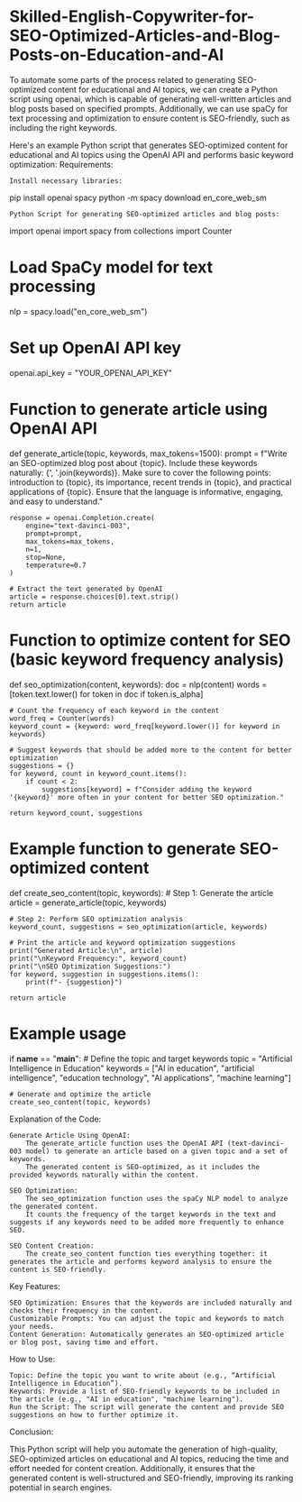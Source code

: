 # Skilled-English-Copywriter-for-SEO-Optimized-Articles-and-Blog-Posts-on-Education-and-AI
To automate some parts of the process related to generating SEO-optimized content for educational and AI topics, we can create a Python script using openai, which is capable of generating well-written articles and blog posts based on specified prompts. Additionally, we can use spaCy for text processing and optimization to ensure content is SEO-friendly, such as including the right keywords.

Here's an example Python script that generates SEO-optimized content for educational and AI topics using the OpenAI API and performs basic keyword optimization:
Requirements:

    Install necessary libraries:

pip install openai spacy
python -m spacy download en_core_web_sm

    Python Script for generating SEO-optimized articles and blog posts:

import openai
import spacy
from collections import Counter

# Load SpaCy model for text processing
nlp = spacy.load("en_core_web_sm")

# Set up OpenAI API key
openai.api_key = "YOUR_OPENAI_API_KEY"

# Function to generate article using OpenAI API
def generate_article(topic, keywords, max_tokens=1500):
    prompt = f"Write an SEO-optimized blog post about {topic}. Include these keywords naturally: {', '.join(keywords)}. Make sure to cover the following points: introduction to {topic}, its importance, recent trends in {topic}, and practical applications of {topic}. Ensure that the language is informative, engaging, and easy to understand."
    
    response = openai.Completion.create(
        engine="text-davinci-003",
        prompt=prompt,
        max_tokens=max_tokens,
        n=1,
        stop=None,
        temperature=0.7
    )

    # Extract the text generated by OpenAI
    article = response.choices[0].text.strip()
    return article

# Function to optimize content for SEO (basic keyword frequency analysis)
def seo_optimization(content, keywords):
    doc = nlp(content)
    words = [token.text.lower() for token in doc if token.is_alpha]
    
    # Count the frequency of each keyword in the content
    word_freq = Counter(words)
    keyword_count = {keyword: word_freq[keyword.lower()] for keyword in keywords}

    # Suggest keywords that should be added more to the content for better optimization
    suggestions = {}
    for keyword, count in keyword_count.items():
        if count < 2:
            suggestions[keyword] = f"Consider adding the keyword '{keyword}' more often in your content for better SEO optimization."

    return keyword_count, suggestions

# Example function to generate SEO-optimized content
def create_seo_content(topic, keywords):
    # Step 1: Generate the article
    article = generate_article(topic, keywords)

    # Step 2: Perform SEO optimization analysis
    keyword_count, suggestions = seo_optimization(article, keywords)

    # Print the article and keyword optimization suggestions
    print("Generated Article:\n", article)
    print("\nKeyword Frequency:", keyword_count)
    print("\nSEO Optimization Suggestions:")
    for keyword, suggestion in suggestions.items():
        print(f"- {suggestion}")

    return article

# Example usage
if __name__ == "__main__":
    # Define the topic and target keywords
    topic = "Artificial Intelligence in Education"
    keywords = ["AI in education", "artificial intelligence", "education technology", "AI applications", "machine learning"]

    # Generate and optimize the article
    create_seo_content(topic, keywords)

Explanation of the Code:

    Generate Article Using OpenAI:
        The generate_article function uses the OpenAI API (text-davinci-003 model) to generate an article based on a given topic and a set of keywords.
        The generated content is SEO-optimized, as it includes the provided keywords naturally within the content.

    SEO Optimization:
        The seo_optimization function uses the spaCy NLP model to analyze the generated content.
        It counts the frequency of the target keywords in the text and suggests if any keywords need to be added more frequently to enhance SEO.

    SEO Content Creation:
        The create_seo_content function ties everything together: it generates the article and performs keyword analysis to ensure the content is SEO-friendly.

Key Features:

    SEO Optimization: Ensures that the keywords are included naturally and checks their frequency in the content.
    Customizable Prompts: You can adjust the topic and keywords to match your needs.
    Content Generation: Automatically generates an SEO-optimized article or blog post, saving time and effort.

How to Use:

    Topic: Define the topic you want to write about (e.g., “Artificial Intelligence in Education”).
    Keywords: Provide a list of SEO-friendly keywords to be included in the article (e.g., "AI in education", "machine learning").
    Run the Script: The script will generate the content and provide SEO suggestions on how to further optimize it.

Conclusion:

This Python script will help you automate the generation of high-quality, SEO-optimized articles on educational and AI topics, reducing the time and effort needed for content creation. Additionally, it ensures that the generated content is well-structured and SEO-friendly, improving its ranking potential in search engines.
